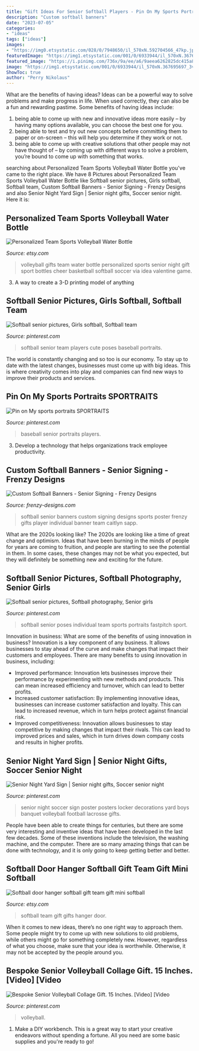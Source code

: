 ```yaml
---
title: "Gift Ideas For Senior Softball Players - Pin On My Sports Portraits Sportraits"
description: "Custom softball banners"
date: "2023-07-05"
categories:
- "ideas"
tags: ["ideas"]
images:
- "https://img0.etsystatic.com/028/0/7948650/il_570xN.592704566_47kp.jpg"
featuredImage: "https://img1.etsystatic.com/001/0/6933944/il_570xN.367695697_3vio.jpg"
featured_image: "https://i.pinimg.com/736x/9a/ee/a6/9aeea6262825dc415a83927f70d40371--softball-pics.jpg"
image: "https://img1.etsystatic.com/001/0/6933944/il_570xN.367695697_3vio.jpg"
ShowToc: true
author: "Perry Nikolaus"
---
```



What are the benefits of having ideas?
Ideas can be a powerful way to solve problems and make progress in life. When used correctly, they can also be a fun and rewarding pastime. Some benefits of having ideas include: 
1) being able to come up with new and innovative ideas more easily – by having many options available, you can choose the best one for you. 
2) being able to test and try out new concepts before committing them to paper or on-screen – this will help you determine if they work or not. 
3) being able to come up with creative solutions that other people may not have thought of – by coming up with different ways to solve a problem, you’re bound to come up with something that works.

	

		
searching about Personalized Team Sports Volleyball Water Bottle you've came to the right place. We have 8 Pictures about Personalized Team Sports Volleyball Water Bottle like Softball senior pictures, Girls softball, Softball team, Custom Softball Banners - Senior Signing - Frenzy Designs and also Senior Night Yard Sign | Senior night gifts, Soccer senior night. Here it is:
		
    
## Personalized Team Sports Volleyball Water Bottle

<img loading=lazy src="https://img1.etsystatic.com/001/0/6933944/il_570xN.367695697_3vio.jpg" onerror="this.onerror=null;this.src='https://tse2.mm.bing.net/th?id=OIP.HE-_SM1avXE8n1MiR2Tl5wHaJ4&amp;pid=15.1';" alt="Personalized Team Sports Volleyball Water Bottle">

_Source: etsy.com_

>volleyball gifts team water bottle personalized sports senior night gift sport bottles cheer basketball softball soccer via idea valentine game. 

	

3. A way to create a 3-D printing model of anything 

    
## Softball Senior Pictures, Girls Softball, Softball Team

<img loading=lazy src="https://i.pinimg.com/736x/9a/ee/a6/9aeea6262825dc415a83927f70d40371--softball-pics.jpg" onerror="this.onerror=null;this.src='https://tse4.mm.bing.net/th?id=OIP.YHpVabXqopcwd4_8w2kSewDHEs&amp;pid=15.1';" alt="Softball senior pictures, Girls softball, Softball team">

_Source: pinterest.com_

>softball senior team players cute poses baseball portraits. 

	

The world is constantly changing and so too is our economy. To stay up to date with the latest changes, businesses must come up with big ideas. This is where creativity comes into play and companies can find new ways to improve their products and services.

    
## Pin On My Sports Portraits SPORTRAITS

<img loading=lazy src="https://i.pinimg.com/736x/9e/6a/60/9e6a605dbb83e48086db007cfbb2ccb9--senior-guys-baseball-players.jpg" onerror="this.onerror=null;this.src='https://tse3.mm.bing.net/th?id=OIP.a0yT34HTrm0CRJiY9uSW1gDHEs&amp;pid=15.1';" alt="Pin on My sports portraits SPORTRAITS">

_Source: pinterest.com_

>baseball senior portraits players. 

	

3. Develop a technology that helps organizations track employee productivity. 

    
## Custom Softball Banners - Senior Signing - Frenzy Designs

<img loading=lazy src="http://www.frenzy-designs.com/wp-content/uploads/2013/12/Custom-Softball-Banners-Senior-Signing.jpg" onerror="this.onerror=null;this.src='https://tse3.mm.bing.net/th?id=OIP.eYtEmhSoy7yIPnKPNZ5uaQHaLG&amp;pid=15.1';" alt="Custom Softball Banners - Senior Signing - Frenzy Designs">

_Source: frenzy-designs.com_

>softball senior banners custom signing designs sports poster frenzy gifts player individual banner team caitlyn sapp. 

	

What are the 2020s looking like?
The 2020s are looking like a time of great change and optimism. Ideas that have been burning in the minds of people for years are coming to fruition, and people are starting to see the potential in them. In some cases, these changes may not be what you expected, but they will definitely be something new and exciting for the future.

    
## Softball Senior Pictures, Softball Photography, Senior Girls

<img loading=lazy src="https://i.pinimg.com/736x/e4/0f/f6/e40ff6eba42c98635f0e200036e71cc0--softball-things-girls-softball.jpg" onerror="this.onerror=null;this.src='https://tse3.mm.bing.net/th?id=OIP._4I1rVD-c19SPdtzVzCP2gHaLH&amp;pid=15.1';" alt="Softball senior pictures, Softball photography, Senior girls">

_Source: pinterest.com_

>softball senior poses individual team sports portraits fastpitch sport. 

	

Innovation in business: What are some of the benefits of using innovation in business?
Innovation is a key component of any business. It allows businesses to stay ahead of the curve and make changes that impact their customers and employees. There are many benefits to using innovation in business, including: 
- Improved performance: Innovation lets businesses improve their performance by experimenting with new methods and products. This can mean increased efficiency and turnover, which can lead to better profits. 
- Increased customer satisfaction: By implementing innovative ideas, businesses can increase customer satisfaction and loyalty. This can lead to increased revenue, which in turn helps protect against financial risk. 
- Improved competitiveness: Innovation allows businesses to stay competitive by making changes that impact their rivals. This can lead to improved prices and sales, which in turn drives down company costs and results in higher profits.

    
## Senior Night Yard Sign | Senior Night Gifts, Soccer Senior Night

<img loading=lazy src="https://i.pinimg.com/736x/31/da/48/31da48309a888744ce2587c50decc12f--senior-night-soccer-senior-night-posters.jpg" onerror="this.onerror=null;this.src='https://tse4.mm.bing.net/th?id=OIP.TSYXN4gF3XGEkN2HpW40OgHaJ3&amp;pid=15.1';" alt="Senior Night Yard Sign | Senior night gifts, Soccer senior night">

_Source: pinterest.com_

>senior night soccer sign poster posters locker decorations yard boys banquet volleyball football lacrosse gifts. 

	

People have been able to create things for centuries, but there are some very interesting and inventive ideas that have been developed in the last few decades. Some of these inventions include the television, the washing machine, and the computer. There are so many amazing things that can be done with technology, and it is only going to keep getting better and better.

    
## Softball Door Hanger Softball Gift Team Gift Mini Softball

<img loading=lazy src="https://img0.etsystatic.com/028/0/7948650/il_570xN.592704566_47kp.jpg" onerror="this.onerror=null;this.src='https://tse4.mm.bing.net/th?id=OIP.PoC1KZJl2JdETX9dou40XQHaJ6&amp;pid=15.1';" alt="Softball door hanger softball gift team gift mini softball">

_Source: etsy.com_

>softball team gift gifts hanger door. 

	

When it comes to new ideas, there’s no one right way to approach them. Some people might try to come up with new solutions to old problems, while others might go for something completely new. However, regardless of what you choose, make sure that your idea is worthwhile. Otherwise, it may not be accepted by the people around you.

    
## Bespoke Senior Volleyball Collage Gift. 15 Inches. [Video] [Video

<img loading=lazy src="https://i.pinimg.com/736x/c3/eb/e9/c3ebe960f17fb89852931a722e15e1a2.jpg" onerror="this.onerror=null;this.src='https://tse4.mm.bing.net/th?id=OIP.ZUQuQ1WRmT_r3Wx-honpKwHaNK&amp;pid=15.1';" alt="Bespoke Senior Volleyball Collage Gift. 15 Inches. [Video] [Video">

_Source: pinterest.com_

>volleyball. 

	

1. Make a DIY workbench. This is a great way to start your creative endeavors without spending a fortune. All you need are some basic supplies and you're ready to go!

